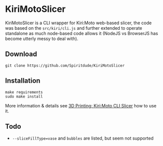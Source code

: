 # KiriMotoSlicer

KiriMotoSlicer is a CLI wrapper for Kiri:Moto web-based slicer, the code was based on the `src/kiri/cli.js` and further 
extended to operate standalone as much node-based code allows it (NodeJS vs BrowserJS has become utterly messy to deal with).

## Download

```
git clone https://github.com/Spiritdude/KiriMotoSlicer
```

## Installation

```
make requirements
sudo make install
```

More information & details see [3D Printing: Kiri:Moto CLI Slicer](https://xyzdims.com/2021/08/08/3d-printing-kirimoto-cli-slicer/) how to use it.

## Todo
- `--sliceFillType=vase` and `bubbles` are listed, but seem not supported

